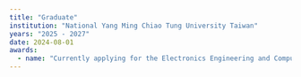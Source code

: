 ```yaml
---
title: "Graduate"
institution: "National Yang Ming Chiao Tung University Taiwan"
years: "2025 - 2027"
date: 2024-08-01
awards:
  - name: "Currently applying for the Electronics Engineering and Computer Science International Graduate Program (IGP) at the National Yang Ming Chiao Tung University (NYCU) in Taiwan"
---
```


